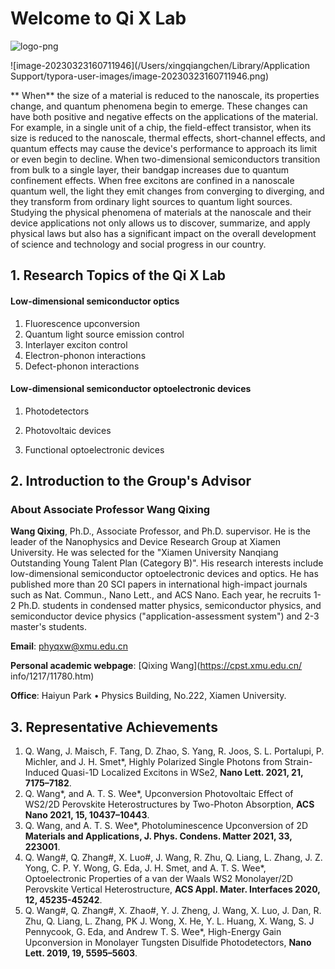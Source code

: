# Welcome to Qi X Lab 



![logo-png](/Users/xingqiangchen/Documents/QXLLogos/logo-png.png)

![image-20230323160711946](/Users/xingqiangchen/Library/Application Support/typora-user-images/image-20230323160711946.png)

** When** the size of a material is reduced to the nanoscale, its properties change, and quantum phenomena begin to emerge. These changes can have both positive and negative effects on the applications of the material. For example, in a single unit of a chip, the field-effect transistor, when its size is reduced to the nanoscale, thermal effects, short-channel effects, and quantum effects may cause the device's performance to approach its limit or even begin to decline. When two-dimensional semiconductors transition from bulk to a single layer, their bandgap increases due to quantum confinement effects. When free excitons are confined in a nanoscale quantum well, the light they emit changes from converging to diverging, and they transform from ordinary light sources to quantum light sources. Studying the physical phenomena of materials at the nanoscale and their device applications not only allows us to discover, summarize, and apply physical laws but also has a significant impact on the overall development of science and technology and social progress in our country.





## 1. Research Topics of the Qi X Lab

#### Low-dimensional semiconductor optics

1.  Fluorescence upconversion 
2.  Quantum light source emission control 
3.  Interlayer exciton control 
4.  Electron-phonon interactions
5.  Defect-phonon interactions

#### Low-dimensional semiconductor optoelectronic devices

1.  Photodetectors 

2. Photovoltaic devices 

3. Functional optoelectronic devices





## 2. Introduction to the Group's Advisor

### About Associate Professor Wang Qixing

**Wang Qixing**, Ph.D., Associate Professor, and Ph.D. supervisor. He is the leader of the Nanophysics and Device Research Group at Xiamen University. He was selected for the "Xiamen University Nanqiang Outstanding Young Talent Plan (Category B)". His research interests include low-dimensional semiconductor optoelectronic devices and optics. He has published more than 20 SCI papers in international high-impact journals such as Nat. Commun., Nano Lett., and ACS Nano. Each year, he recruits 1-2 Ph.D. students in condensed matter physics, semiconductor physics, and semiconductor device physics ("application-assessment system") and 2-3 master's students. 

**Email**: [phyqxw@xmu.edu.cn](mailto:phyqxw@xmu.edu.cn) 

**Personal academic webpage**: [Qixing Wang](https://cpst.xmu.edu.cn/ info/1217/11780.htm)

**Office**:  Haiyun Park • Physics Building, No.222, Xiamen University.



## 3. Representative Achievements

1. Q. Wang, J. Maisch, F. Tang, D. Zhao, S. Yang, R. Joos, S. L. Portalupi, P. Michler, and J. H. Smet*, Highly Polarized Single Photons from Strain-Induced Quasi-1D Localized Excitons in WSe2, **Nano Lett. 2021, 21, 7175–7182**.
2. Q. Wang*, and A. T. S. Wee*, Upconversion Photovoltaic Effect of WS2/2D Perovskite Heterostructures by Two-Photon Absorption, **ACS Nano 2021, 15, 10437–10443**.
3. Q. Wang, and A. T. S. Wee*, Photoluminescence Upconversion of 2D **Materials and Applications, J. Phys. Condens. Matter 2021, 33, 223001**.
4. Q. Wang#, Q. Zhang#, X. Luo#, J. Wang, R. Zhu, Q. Liang, L. Zhang, J. Z. Yong, C. P. Y. Wong, G. Eda, J. H. Smet, and A. T. S. Wee*, Optoelectronic Properties of a van der Waals WS2 Monolayer/2D Perovskite Vertical Heterostructure, **ACS Appl. Mater. Interfaces 2020, 12, 45235-45242**.
5. Q. Wang#, Q. Zhang#, X. Zhao#, Y. J. Zheng, J. Wang, X. Luo, J. Dan, R. Zhu, Q. Liang, L. Zhang, PK J. Wong, X. He, Y. L. Huang, X. Wang, S. J Pennycook, G. Eda, and Andrew T. S. Wee*, High-Energy Gain Upconversion in Monolayer Tungsten Disulfide Photodetectors, **Nano Lett. 2019, 19, 5595–5603**.